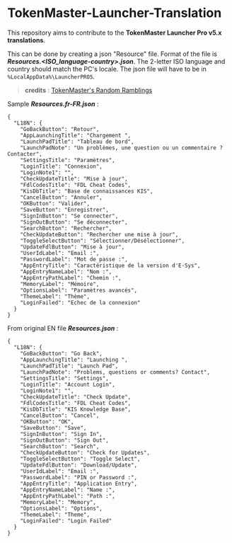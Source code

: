 
# TokenMaster-Launcher-Translation

This repository aims to contribute to the **TokenMaster Launcher Pro v5.x translations**.

This can be done by creating a json "Resource" file.
Format of the file is ***Resources.<ISO_language-country>.json***. The 2-letter ISO language and country should match the PC's locale. 
The json file will have to be in `%LocalAppData%\LauncherPRO5`.
> **credits** : [TokenMaster's Random Ramblings](https://tokenmaster.blogspot.com)

Sample ***Resources.fr-FR.json*** :

    {
      "L18N": {
        "GoBackButton": "Retour",
        "AppLaunchingTitle": "Chargement ",
        "LaunchPadTitle": "Tableau de bord",
        "LaunchPadNote": "Un problèmes, une question ou un commentaire ? Contacter",
        "SettingsTitle": "Paramètres",
        "LoginTitle": "Connexion",
        "LoginNote1": "",
        "CheckUpdateTitle": "Mise à jour",
        "FdlCodesTitle": "FDL Cheat Codes",
        "KisDbTitle": "Base de connaissances KIS",
        "CancelButton": "Annuler",
        "OKButton": "Valider",
        "SaveButton": "Enregistrer",
        "SignInButton": "Se connecter",
        "SignOutButton": "Se déconnecter",
        "SearchButton": "Rechercher",
        "CheckUpdateButton": "Rechercher une mise à jour",
        "ToggleSelectButton": "Sélectionner/Désélectionner",
        "UpdateFdlButton": "Mise à jour",
        "UserIdLabel": "Email :",
        "PasswordLabel": "Mot de passe :",
        "AppEntryTitle": "Caractéristique de la version d'E-Sys",
        "AppEntryNameLabel": "Nom :",
        "AppEntryPathLabel": "Chemin :",
        "MemoryLabel": "Mémoire",
        "OptionsLabel": "Paramètres avancés",
        "ThemeLabel": "Thème",
        "LoginFailed": "Echec de la connexion"
      }
    }

From original EN file ***Resources.json*** : 

    {
      "L18N": {
        "GoBackButton": "Go Back",
        "AppLaunchingTitle": "Launching ",
        "LaunchPadTitle": "Launch Pad",
        "LaunchPadNote": "Problems, questions or comments? Contact",
        "SettingsTitle": "Settings",
        "LoginTitle": "Account Login",
        "LoginNote1": "",
        "CheckUpdateTitle": "Check Update",
        "FdlCodesTitle": "FDL Cheat Codes",
        "KisDbTitle": "KIS Knowledge Base",
        "CancelButton": "Cancel",
        "OKButton": "OK",
        "SaveButton": "Save",
        "SignInButton": "Sign In",
        "SignOutButton": "Sign Out",
        "SearchButton": "Search",
        "CheckUpdateButton": "Check for Updates",
        "ToggleSelectButton": "Toggle Select",
        "UpdateFdlButton": "Download/Update",
        "UserIdLabel": "Email :",
        "PasswordLabel": "PIN or Password :",
        "AppEntryTitle": "Application Entry",
        "AppEntryNameLabel": "Name :",
        "AppEntryPathLabel": "Path :",
        "MemoryLabel": "Memory",
        "OptionsLabel": "Options",
        "ThemeLabel": "Theme",
        "LoginFailed": "Login Failed"
      }
    }
